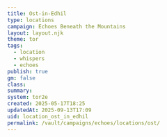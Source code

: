 ```yaml
---
title: Ost-in-Edhil
type: locations
campaign: Echoes Beneath the Mountains
layout: layout.njk
theme: tor
tags:
  - location
  - whispers
  - echoes
publish: true
gm: false
class:
summary:
system: tor2e
created: 2025-05-17T18:25
updatedAt: 2025-09-13T17:09
uid: location_ost_in_edhil
permalink: /vault/campaigns/echoes/locations/ost/
---
```

